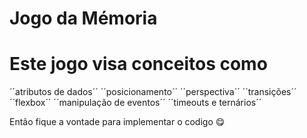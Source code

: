 # Jogo da Mémoria


# Este jogo visa conceitos como 

  ´´atributos de dados´´
  ´´posicionamento´´
  ´´perspectiva´´
  ´´transições´´
  ´´flexbox´´
  ´´manipulação de eventos´´
  ´´timeouts e ternários´´
  


Então fique a vontade para implementar o codigo :yum:
